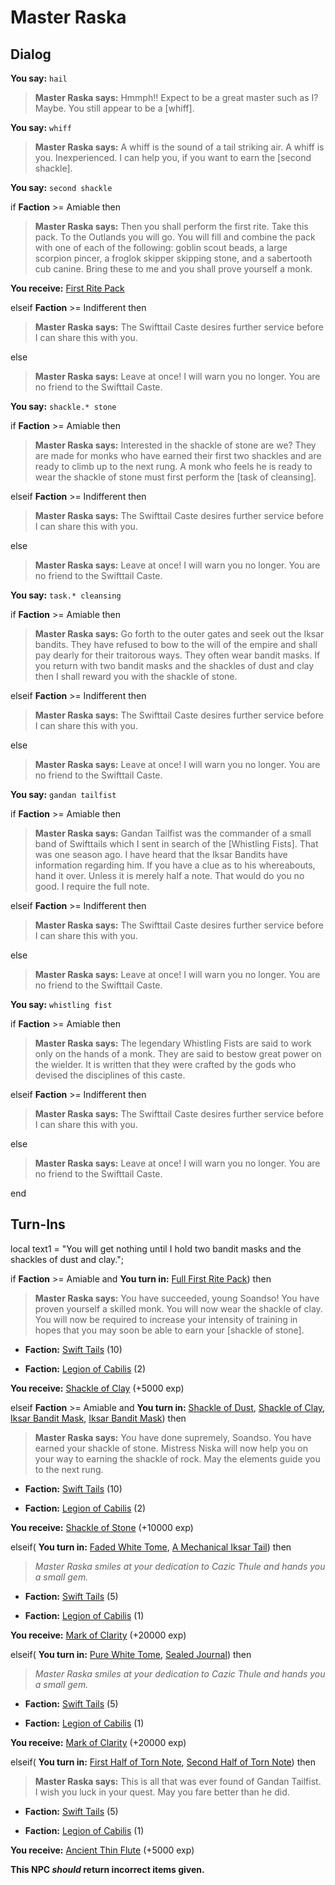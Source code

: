 # Master Raska
## Dialog

**You say:** `hail`



>**Master Raska says:** Hmmph!! Expect to be a great master such as I? Maybe. You still appear to be a [whiff].

**You say:** `whiff`



>**Master Raska says:** A whiff is the sound of a tail striking air. A whiff is you. Inexperienced. I can help you, if you want to earn the [second shackle].

**You say:** `second shackle`



if **Faction** >= Amiable then



>**Master Raska says:** Then you shall perform the first rite. Take this pack. To the Outlands you will go. You will fill and combine the pack with one of each of the following: goblin scout beads, a large scorpion pincer, a froglok skipper skipping stone, and a sabertooth cub canine. Bring these to me and you shall prove yourself a monk.



**You receive:**  [First Rite Pack](/item/17026)


elseif **Faction** >= Indifferent then



>**Master Raska says:** The Swifttail Caste desires further service before I can share this with you.


else



>**Master Raska says:** Leave at once!  I will warn you no longer.  You are no friend to the Swifttail Caste.


**You say:** `shackle.* stone`



if **Faction** >= Amiable then



>**Master Raska says:** Interested in the shackle of stone are we? They are made for monks who have earned their first two shackles and are ready to climb up to the next rung. A monk who feels he is ready to wear the shackle of stone must first perform the [task of cleansing].


elseif **Faction** >= Indifferent then



>**Master Raska says:** The Swifttail Caste desires further service before I can share this with you.


else



>**Master Raska says:** Leave at once!  I will warn you no longer.  You are no friend to the Swifttail Caste.


**You say:** `task.* cleansing`



if **Faction** >= Amiable then



>**Master Raska says:** Go forth to the outer gates and seek out the Iksar bandits. They have refused to bow to the will of the empire and shall pay dearly for their traitorous ways. They often wear bandit masks. If you return with two bandit masks and the shackles of dust and clay then I shall reward you with the shackle of stone.


elseif **Faction** >= Indifferent then



>**Master Raska says:** The Swifttail Caste desires further service before I can share this with you.


else



>**Master Raska says:** Leave at once!  I will warn you no longer.  You are no friend to the Swifttail Caste.


**You say:** `gandan tailfist`



if **Faction** >= Amiable then



>**Master Raska says:** Gandan Tailfist was the commander of a small band of Swifttails which I sent in search of the [Whistling Fists]. That was one season ago. I have heard that the Iksar Bandits have information regarding him. If you have a clue as to his whereabouts, hand it over. Unless it is merely half a note. That would do you no good. I require the full note.


elseif **Faction** >= Indifferent then



>**Master Raska says:** The Swifttail Caste desires further service before I can share this with you.


else



>**Master Raska says:** Leave at once!  I will warn you no longer.  You are no friend to the Swifttail Caste.


**You say:** `whistling fist`



if **Faction** >= Amiable then



>**Master Raska says:** The legendary Whistling Fists are said to work only on the hands of a monk. They are said to bestow great power on the wielder.  It is written that they were crafted by the gods who devised the disciplines of this caste.


elseif **Faction** >= Indifferent then



>**Master Raska says:** The Swifttail Caste desires further service before I can share this with you.


else



>**Master Raska says:** Leave at once!  I will warn you no longer.  You are no friend to the Swifttail Caste.

end

## Turn-Ins



local text1 = "You will get nothing until I hold two bandit masks and the shackles of dust and clay.";



if **Faction** >= Amiable and  **You turn in:** [Full First Rite Pack](/item/12427)) then


>**Master Raska says:** You have succeeded, young Soandso! You have proven yourself a skilled monk. You will now wear the shackle of clay. You will now be required to increase your intensity of training in hopes that you may soon be able to earn your [shackle of stone].


* __Faction:__ [Swift Tails](/faction/444) (10)


* __Faction:__ [Legion of Cabilis](/faction/441) (2)


 **You receive:**  [Shackle of Clay](/item/4191) (+5000 exp)

elseif **Faction** >= Amiable and  **You turn in:** [Shackle of Dust](/item/4190), [Shackle of Clay](/item/4191), [Iksar Bandit Mask](/item/12428), [Iksar Bandit Mask](/item/12428)) then


>**Master Raska says:** You have done supremely, Soandso. You have earned your shackle of stone. Mistress Niska will now help you on your way to earning the shackle of rock. May the elements guide you to the next rung.


* __Faction:__ [Swift Tails](/faction/444) (10)


* __Faction:__ [Legion of Cabilis](/faction/441) (2)


 **You receive:**  [Shackle of Stone](/item/4192) (+10000 exp)

elseif( **You turn in:** [Faded White Tome](/item/18469), [A Mechanical Iksar Tail](/item/12822)) then


>*Master Raska smiles at your dedication to Cazic Thule and hands you a small gem.*


* __Faction:__ [Swift Tails](/faction/444) (5)


* __Faction:__ [Legion of Cabilis](/faction/441) (1)


 **You receive:**  [Mark of Clarity](/item/7881) (+20000 exp)

elseif( **You turn in:** [Pure White Tome](/item/18470), [Sealed Journal](/item/22924)) then


>*Master Raska smiles at your dedication to Cazic Thule and hands you a small gem.*


* __Faction:__ [Swift Tails](/faction/444) (5)


* __Faction:__ [Legion of Cabilis](/faction/441) (1)


 **You receive:**  [Mark of Clarity](/item/7881) (+20000 exp)

elseif( **You turn in:** [First Half of Torn Note](/item/18232), [Second Half of Torn Note](/item/18233)) then


>**Master Raska says:** This is all that was ever found of Gandan Tailfist. I wish you luck in your quest. May you fare better than he did.


* __Faction:__ [Swift Tails](/faction/444) (5)


* __Faction:__ [Legion of Cabilis](/faction/441) (1)


 **You receive:**  [Ancient Thin Flute](/item/12429) (+5000 exp)

**This NPC *should* return incorrect items given.**






